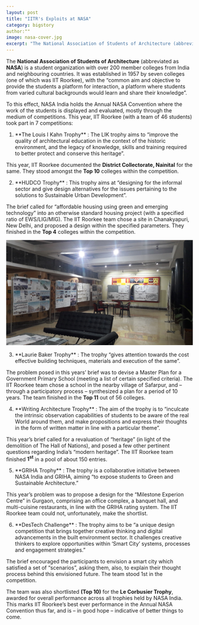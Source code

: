 ```yaml
---
layout: post
title: "IITR's Exploits at NASA"
category: bigstory
author:""
image: nasa-cover.jpg
excerpt: "The National Association of Students of Architecture (abbreviated as NASA) is a student organization with over 200 member colleges from India and neighbouring countries."
---
```


The **National Association of Students of Architecture** (abbreviated as **NASA**) is a student organization with over 200 member colleges from India and neighbouring countries. It was established in 1957 by seven colleges (one of which was IIT Roorkee), with the “common aim and objective to provide the students a platform for interaction, a platform where students from varied cultural backgrounds would learn and share their knowledge”. 

To this effect, NASA India holds the Annual NASA Convention where the work of the students is displayed and evaluated, mostly through the medium of competitions. This year, IIT Roorkee (with a team of 46 students) took part in 7 competitions:

<ol start="1">
<li>**The Louis I Kahn Trophy** : The LIK trophy aims to “improve the quality of architectural education in the context of the historic environment, and the legacy of knowledge, skills and training required to better protect and conserve this heritage”.</li>
</ol>

This year, IIT Roorkee documented the **District Collectorate, Nainital** for the same. They stood amongst the **Top 10** colleges within the competition.

<ol start="2">
<li> **HUDCO Trophy** : This trophy aims at “designing for the informal sector and give design alternatives for the issues pertaining to the solutions to Sustainable Urban Development”.</li>
</ol>

The brief called for “affordable housing using green and emerging technology” into an otherwise standard housing project (with a specified ratio of EWS/LIG/MIG). The IIT Roorkee team chose a site in Chanakyapuri, New Delhi, and proposed a design within the specified parameters. They finished in the **Top 4** colleges within the competition.

![IITR's Showcase](/images/posts/nasa-showcase.jpg)

<ol start="3">
 <li>**Laurie Baker Trophy** : The trophy “gives attention towards the cost effective building techniques, materials and execution of the same”.</li>
</ol>

The problem posed in this years’ brief was to devise a Master Plan for a Government Primary School (meeting a list of certain specified criteria). The IIT Roorkee team chose a school in the nearby village of Safarpur, and – through a participatory process – synthesized a plan for a period of 10 years. The team finished in the **Top 11** out of 56 colleges.

<ol start="4">
<li>**Writing Architecture Trophy** : The aim of the trophy is to “inculcate the intrinsic observation capabilities of students to be aware of the real World around them, and make propositions and express their thoughts in the form of written matter in line with a particular theme”.</li>
</ol>

This year’s brief called for a revaluation of “heritage” (in light of the demolition of The Hall of Nations), and posed a few other pertinent questions regarding India’s “modern heritage”. The IIT Roorkee team finished **1<sup>st</sup>** in a pool of about 150 entries.

<ol start="5">
<li>**GRIHA Trophy** : The trophy is a collaborative initiative between NASA India and GRIHA, aiming “to expose students to Green and Sustainable Architecture.”</li>
</ol>

This year’s problem was to propose a design for the “Milestone Experion Centre” in Gurgaon, comprising an office complex, a banquet hall, and multi-cuisine restaurants, in line with the GRIHA rating system. The IIT Roorkee team could not, unfortunately, make the shortlist.

<ol start="6">
<li>**DesTech Challenge** : The trophy aims to be “a unique design competition that brings together creative thinking and digital advancements in the built environment sector. It challenges creative thinkers to explore opportunities within ‘Smart City’ systems, processes and engagement strategies.”</li>
</ol>

The brief encouraged the participants to envision a smart city which satisfied a set of “scenarios”, asking them, also, to explain their thought process behind this envisioned future. The team stood 1st in the competition.


The team was also shortlisted **(Top 10)** for the **Le Corbusier Trophy**, awarded for overall performance across all trophies held by NASA India. This marks IIT Roorkee’s best ever performance in the Annual NASA Convention thus far, and is – in good hope – indicative of better things to come.
